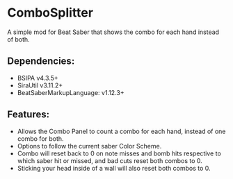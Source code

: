 # ComboSplitter
A simple mod for Beat Saber that shows the combo for each hand instead of both.

## Dependencies:
- BSIPA v4.3.5+
- SiraUtil v3.11.2+
- BeatSaberMarkupLanguage: v1.12.3+

## Features:
- Allows the Combo Panel to count a combo for each hand, instead of one combo for both.
- Options to follow the current saber Color Scheme.
- Combo will reset back to 0 on note misses and bomb hits respective to which saber hit or missed, and bad cuts reset both combos to 0.
- Sticking your head inside of a wall will also reset both combos to 0.
